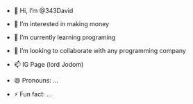 - 👋 Hi, I’m @343David
- 👀 I’m interested in making money 
- 🌱 I’m currently learning programing
  
- 💞️ I’m looking to collaborate with any programming company 
- 📫 IG Page (lord Jodom)
- 😄 Pronouns: ...
- ⚡ Fun fact: ...

<!---
343David/343David is a ✨ special ✨ repository because its `README.md` (this file) appears on your GitHub profile.
You can click the Preview link to take a look at your changes.
--->
